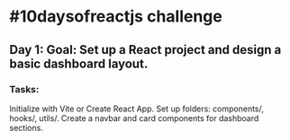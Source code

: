 # #10daysofreactjs challenge

## Day 1: Goal: Set up a React project and design a basic dashboard layout.

### Tasks:

Initialize with Vite or Create React App.
Set up folders: components/, hooks/, utils/.
Create a navbar and card components for dashboard sections.

